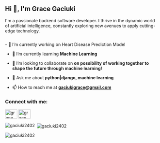 <h2 align="left">Hi 👋, I'm Grace Gaciuki</h2>
<p align="left">I'm a passionate backend software developer. I thrive in the dynamic world of artificial intelligence, constantly exploring new avenues to apply cutting-edge technology.</p>
<p align="left"> <a href="https://twitter.com/" target="blank"><img src="https://img.shields.io/twitter/follow/?logo=twitter&style=for-the-badge" alt="" /></a> </p>
- 🔭 I’m currently working on Heart Disease Prediction Model

- 🌱 I’m currently learning **Machine Learning**

- 👯 I’m looking to collaborate on **on possibility of working together to shape the future through machine learning!**

- 💬 Ask me about **python|django, machine learning**

- 📫 How to reach me at **gaciukigrace@gmail.com**

<h3 align="left">Connect with me:</h3>
<p align="left">
<a href="https://linkedin.com/in/gracegaciuki" target="blank"><img align="center" src="https://raw.githubusercontent.com/rahuldkjain/github-profile-readme-generator/master/src/images/icons/Social/linked-in-alt.svg" alt="grace gaciuki" height="30" width="40" /></a>
<a href="https://kaggle.com" target="blank"><img align="center" src="https://raw.githubusercontent.com/rahuldkjain/github-profile-readme-generator/master/src/images/icons/Social/kaggle.svg" alt="grace gaciuki" height="30" width="40" /></a>
</p>
<p><img align="left" src="https://github-readme-stats.vercel.app/api/top-langs?username=gaciuki2402&show_icons=true&locale=en&layout=compact" alt="gaciuki2402" /></p>

<p>&nbsp;<img align="center" src="https://github-readme-stats.vercel.app/api?username=gaciuki2402&show_icons=true&locale=en" alt="gaciuki2402" /></p>

<p><img align="center" src="https://github-readme-streak-stats.herokuapp.com/?user=gaciuki2402&" alt="gaciuki2402" /></p>
